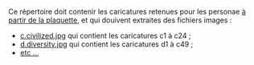 Ce répertoire doit contenir les caricatures retenues pour les personae
[à partir de la plaquette](http://prodageo.insa-rouen.fr/umlp4publi/fboodle/personae.pdf),
et qui douivent extraites des fichiers images :
 - [c.civilized.jpg](http://prodageo.insa-rouen.fr/umlp4publi/fboodle/111.personae/civilized.jpg) qui contient les caricatures c1 à c24  ;
 - [d.diversity.jpg](http://prodageo.insa-rouen.fr/umlp4publi/fboodle/111.personae/diversity.jpg) qui contient les caricatures d1 à c49  ;
 - [etc ...](http://prodageo.insa-rouen.fr/umlp4publi/fboodle/111.personae)
